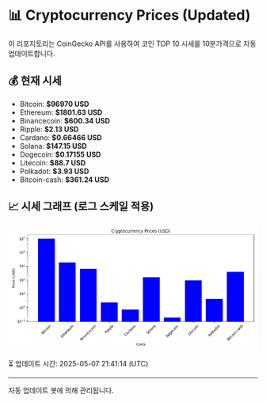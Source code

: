 
# 📊 Cryptocurrency Prices (Updated)

이 리포지토리는 CoinGecko API를 사용하여 코인 TOP 10 시세를 10분가격으로 자동 업데이트합니다.

## 💰 현재 시세
- Bitcoin: **$96970 USD**
- Ethereum: **$1801.63 USD**
- Binancecoin: **$600.34 USD**
- Ripple: **$2.13 USD**
- Cardano: **$0.66466 USD**
- Solana: **$147.15 USD**
- Dogecoin: **$0.17155 USD**
- Litecoin: **$88.7 USD**
- Polkadot: **$3.93 USD**
- Bitcoin-cash: **$361.24 USD**

## 📈 시세 그래프 (로그 스케일 적용)
![Crypto Prices](crypto_prices.png)

⏳ 업데이트 시간: 2025-05-07 21:41:14 (UTC)

---
자동 업데이트 봇에 의해 관리됩니다.
